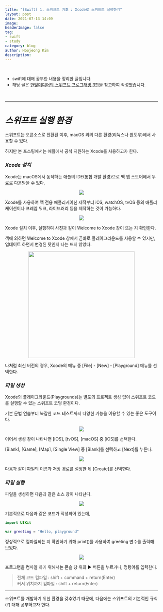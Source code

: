 ```yaml
---
title: "[Swift] 1. 스위프트 기초 : Xcode로 스위프트 실행하기"
layout: post
date: 2021-07-13 14:09
image: 
headerImage: false
tag:
- swift
- study
category: blog
author: Hoojeong Kim
description: 
---
```

<br/>

* swift에 대해 공부한 내용을 정리한 글입니다.
* 해당 글은 <a href="https://www.hanbit.co.kr/store/books/look.php?p_code=B9421379018" target="_blank">한빛미디어의 스위프트 프로그래밍 3판</a>을 참고하여 작성했습니다.
<br/>

---

# __*스위프트 실행 환경*__
스위프트는 오픈소스로 전환된 이후, macOS 외의 다른 환경(리눅스나 윈도우)에서 사용할 수 있다.

하지만 본 포스팅에서는 애플에서 공식 지원하는 Xcode를 사용하고자 한다.
<br>

### __*Xcode 설치*__
Xcode는 macOS에서 동작하는 애플의 IDE(통합 개발 환경)으로 맥 앱 스토어에서 무료로 다운받을 수 있다.

<p align="center">
  <img src="../assets/post_source/0713_swift2_1.png">
</p>

Xcode를 사용하여 맥 전용 애플리케이션 제작부터 iOS, watchOS, tvOS 등의 애플리케이션이나 프레임 워크, 라이브러리 등을 제작하는 것이 가능하다.

<p align="center">
  <img src="../assets/post_source/0713_swift2_2.png">
</p>

Xcode 설치 이후, 실행하여 사진과 같이 Welcome to Xcode 창이 뜨는 지 확인한다.

책에 의하면 Welcome to Xcode 창에서 곧바로 플레이그라운드를 사용할 수 있지만, 업데이트 하면서 변경된 탓인지 나는 뜨지 않았다.

<p align="center">
  <img src="../assets/post_source/0713_swift2_3.png" width=350>
</p>

나처럼 최신 버전의 경우, Xcode의 메뉴 중 [File] - [New] - [Playground] 메뉴를 선택한다.
<br>

### __*파일 생성*__
Xcode의 플레이그라운드(Playgrounds)는 별도의 프로젝트 생성 없이 스위프트 코드를 실행할 수 있는 스위프트 코딩 환경이다.

기본 문법 연습부터 복잡한 코드 테스트까지 다양한 기능을 이용할 수 있는 좋은 도구이다.

<p align="center">
  <img src="../assets/post_source/0713_swift2_4.png">
</p>

이어서 생성 창이 나타나면 [iOS], [tvOS], [macOS] 중 [iOS]를 선택한다.

[Blank], [Game], [Map], [Single View] 중 [Blank]를 선택하고 [Next]를 누른다.

<p align="center">
  <img src="../assets/post_source/0713_swift2_5.png">
</p>

다음과 같이 파일의 이름과 저장 경로를 설정한 뒤 [Create]를 선택한다.
<br>

### __*파일 실행*__
파일을 생성하면 다음과 같은 소스 창이 나타난다.

<p align="center">
  <img src="../assets/post_source/0713_swift2_6.png">
</p>

기본적으로 다음과 같은 코드가 작성되어 있는데,

```swift
import UIKit

var greeting = "Hello, playground"
```
정상적으로 컴파일되는 지 확인하기 위해 print()를 사용하여 greeting 변수를 출력해 보았다.

<p align="center">
  <img src="../assets/post_source/0713_swift2_7.png">
</p>

프로그램을 컴파일 하기 위해서는 콘솔 창 위의 ▶︎ 버튼을 누르거나, 명령어를 입력한다.

> 전체 코드 컴파일 : shift + command + return(Enter)  
> 커서 위치까지 컴파일 : shift + return(Enter)


---

스위프트를 개발하기 위한 환경을 갖추었기 때문에, 다음에는 스위프트의 기본적인 규칙(?) 대해 공부하고자 한다.